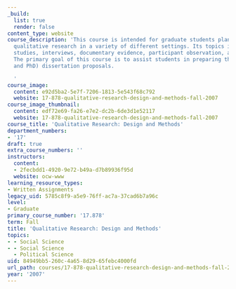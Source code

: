 ```yaml
---
_build:
  list: true
  render: false
content_type: website
course_description: 'This course is intended for graduate students planning to conduct
  qualitative research in a variety of different settings. Its topics include: Case
  studies, interviews, documentary evidence, participant observation, and survey research.
  The primary goal of this course is to assist students in preparing their (Masters
  and PhD) dissertation proposals.

  '
course_image:
  content: e92d5ba2-5e7f-7206-1813-5e543f68c792
  website: 17-878-qualitative-research-design-and-methods-fall-2007
course_image_thumbnail:
  content: edf72e69-fa26-e7e2-dc2b-6de3d1e52117
  website: 17-878-qualitative-research-design-and-methods-fall-2007
course_title: 'Qualitative Research: Design and Methods'
department_numbers:
- '17'
draft: true
extra_course_numbers: ''
instructors:
  content:
  - 2fecbdd1-4920-9e72-b49a-d7b89936f95d
  website: ocw-www
learning_resource_types:
- Written Assignments
legacy_uid: 5785c8f9-a5e9-76ff-ac7a-37cad6b7a96c
level:
- Graduate
primary_course_number: '17.878'
term: Fall
title: 'Qualitative Research: Design and Methods'
topics:
- - Social Science
- - Social Science
  - Political Science
uid: 84949bb5-260c-4a65-8d29-65febc4000fd
url_path: courses/17-878-qualitative-research-design-and-methods-fall-2007
year: '2007'
---
```

